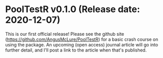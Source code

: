 # PoolTestR v0.1.0 (Release date: 2020-12-07)

This is our first official release! Please see the github site (https://github.com/AngusMcLure/PoolTestR) for a basic crash course on using the package. An upcoming (open access) journal article will go into further detail, and I'll post a link to the article when that's published.
